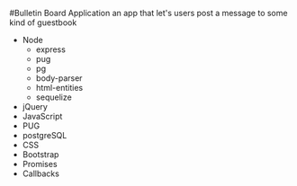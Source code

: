 #Bulletin Board Application
an app that let's users post a message to some kind of guestbook

* Node
  * express
  * pug
  * pg
  * body-parser
  * html-entities
  * sequelize
* jQuery
* JavaScript
* PUG
* postgreSQL
* CSS
* Bootstrap
* Promises
* Callbacks
